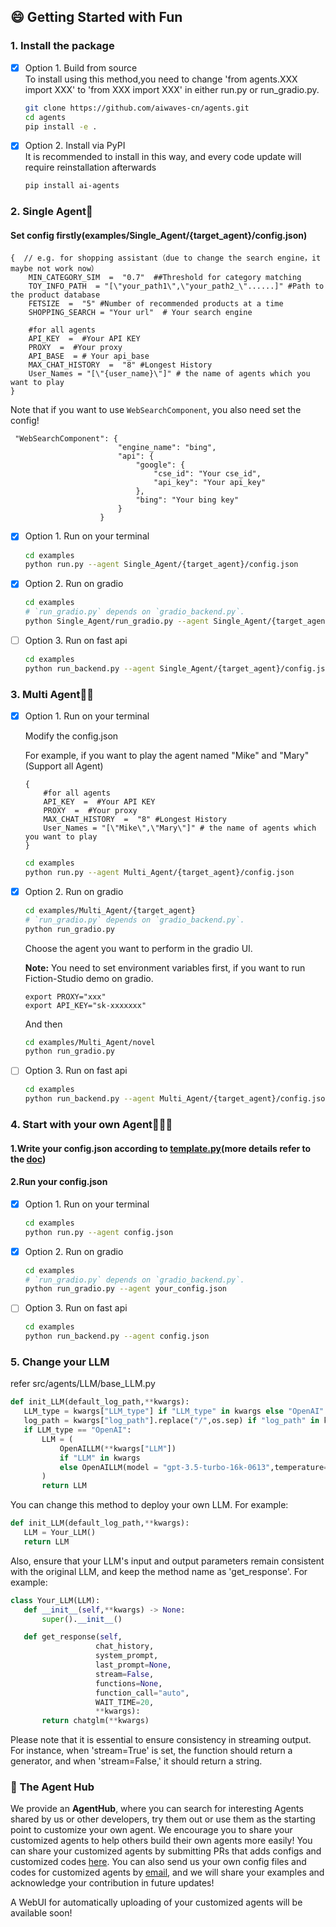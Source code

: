## 😄 Getting Started with Fun


### 1. Install the package
- [x] Option 1.  Build from source
<br>To install using this method,you need to change 'from agents.XXX import XXX' to 'from XXX import XXX' in either run.py or run_gradio.py.
    ```bash
    git clone https://github.com/aiwaves-cn/agents.git
    cd agents
    pip install -e . 
    ```

- [x] Option 2.  Install via PyPI
<br>It is recommended to install in this way, and every code update will require reinstallation afterwards
    ```bash
    pip install ai-agents
    ```
 ### 2. Single Agent🤖️   
#### Set  config firstly(examples/Single_Agent/{target_agent}/config.json)
```
{  // e.g. for shopping assistant（due to change the search engine，it maybe not work now）
    MIN_CATEGORY_SIM  =  "0.7"  ##Threshold for category matching
    TOY_INFO_PATH  = "[\"your_path1\",\"your_path2_\"......]" #Path to the product database
    FETSIZE  =  "5" #Number of recommended products at a time
    SHOPPING_SEARCH = "Your url"  # Your search engine
    
    #for all agents
    API_KEY  =  #Your API KEY
    PROXY  =  #Your proxy
    API_BASE  = # Your api_base
    MAX_CHAT_HISTORY  =  "8" #Longest History
    User_Names = "[\"{user_name}\"]" # the name of agents which you want to play  
}
```


Note that if you want to use `WebSearchComponent`, you also need set the config!

```
 "WebSearchComponent": {
                        "engine_name": "bing",
                        "api": {
                            "google": {
                                "cse_id": "Your cse_id",
                                "api_key": "Your api_key"
                            },
                            "bing": "Your bing key"
                        }
                    }
```
- [x] Option 1.  Run on your terminal

    ```bash
    cd examples
    python run.py --agent Single_Agent/{target_agent}/config.json
    ```

- [x] Option 2. Run on gradio
	
    ```bash
   cd examples
   # `run_gradio.py` depends on `gradio_backend.py`.
   python Single_Agent/run_gradio.py --agent Single_Agent/{target_agent}/config.json
   ```
- [ ] Option 3. Run on fast api
    ```bash
   cd examples
   python run_backend.py --agent Single_Agent/{target_agent}/config.json
   ```


 ### 3. Multi Agent🤖️🤖️   
- [x] Option 1.  Run on your terminal
      
	Modify the config.json

	For example, if you want to play the agent named "Mike" and "Mary"(Support all Agent)
	```
	{ 
	    #for all agents
	    API_KEY  =  #Your API KEY
	    PROXY  =  #Your proxy
	    MAX_CHAT_HISTORY  =  "8" #Longest History
	    User_Names = "[\"Mike\",\"Mary\"]" # the name of agents which you want to play  
	}
	```

    ```bash
    cd examples
    python run.py --agent Multi_Agent/{target_agent}/config.json
    ```

- [x] Option 2. Run on gradio
	
    ```bash
   cd examples/Multi_Agent/{target_agent}
   # `run_gradio.py` depends on `gradio_backend.py`.
   python run_gradio.py
   ```
   Choose the agent you want to perform in the gradio UI.

   **Note:**
   You need to set environment variables first, if you want to run Fiction-Studio demo on gradio.
   ```
   export PROXY="xxx"
   export API_KEY="sk-xxxxxxx"
   ```
   And then
    ```bash
   cd examples/Multi_Agent/novel
   python run_gradio.py
   ```
   
- [ ] Option 3. Run on fast api
    ```bash
   cd examples
   python run_backend.py --agent Multi_Agent/{target_agent}/config.json
   ```

 ### 4. Start with your own Agent🤖️🤖️🤖️  
 #### 1.Write your config.json according to [template.py](https://github.com/aiwaves-cn/agents/blob/master/src/agents/template.py)(more details refer to the [doc](https://ai-waves.feishu.cn/wiki/NIjrw8FR7inGTMkfS5yc5wcvnlg))
 
 #### 2.Run your config.json 

- [x] Option 1.  Run on your terminal

    ```bash
    cd examples
    python run.py --agent config.json
    ```


- [x] Option 2. Run on gradio
	
    ```bash
   cd examples
   # `run_gradio.py` depends on `gradio_backend.py`.
   python run_gradio.py --agent your_config.json
   ```
    
- [ ] Option 3. Run on fast api
    ```bash
   cd examples
   python run_backend.py --agent config.json
   ```

 ### 5. Change your LLM
 refer src/agents/LLM/base_LLM.py
 ```python
def init_LLM(default_log_path,**kwargs):
    LLM_type = kwargs["LLM_type"] if "LLM_type" in kwargs else "OpenAI"
    log_path = kwargs["log_path"].replace("/",os.sep) if "log_path" in kwargs else default_log_path
    if LLM_type == "OpenAI":
        LLM = (
            OpenAILLM(**kwargs["LLM"])
            if "LLM" in kwargs
            else OpenAILLM(model = "gpt-3.5-turbo-16k-0613",temperature=0.3,log_path=log_path)
        )
        return LLM
```
You can change this method to deploy your own LLM.
For example:
 ```python
def init_LLM(default_log_path,**kwargs):
	LLM = Your_LLM()
	return LLM
```
Also, ensure that your LLM's input and output parameters remain consistent with the original LLM, and keep the method name as 'get_response'.
For example:
 ```python
class Your_LLM(LLM):
	def __init__(self,**kwargs) -> None:
		super().__init__()

	def get_response(self,
                    chat_history,
                    system_prompt,
                    last_prompt=None,
                    stream=False,
                    functions=None,
                    function_call="auto",
                    WAIT_TIME=20,
                    **kwargs):
		return chatglm(**kwargs)
```
Please note that it is essential to ensure consistency in streaming output. For instance, when 'stream=True' is set, the function should return a generator, and when 'stream=False,' it should return a string.

### 🤖️ The Agent Hub

We provide an **AgentHub**, where you can search for interesting Agents shared by us or other developers, try them out or use them as the starting point to customize your own agent. We encourage you to share your customized agents to help others build their own agents more easily! You can share your customized agents by submitting PRs that adds configs and customized codes [here](https://github.com/aiwaves-cn/agents/tree/master/examples/Community_Agent). You can also send us your own config files and codes for customized agents by [email](mailto:contact@aiwaves.cn), and we will share your examples and acknowledge your contribution in future updates!

A WebUI for automatically uploading of your customized agents will be available soon!
 
